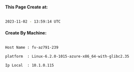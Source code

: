 
   
#### This Page Create at:

```bash

2023-11-02 - 13:59:14 UTC

```

#### Create By Machine:

```bash

Host Name : fv-az791-239

platform  : Linux-6.2.0-1015-azure-x86_64-with-glibc2.35

Ip Local  : 10.1.0.115

```


